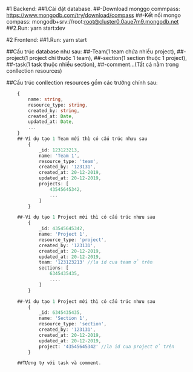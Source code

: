 #1 Backend:
    ##1.Cài đặt database.
        ##-Download monggo commpass: https://www.mongodb.com/try/download/compass
        ##-Kết nối mongo compass: mongodb+srv://root:root@cluster0.0aue7m9.mongodb.net
    ##2.Run: yarn start:dev

#2 Frontend:
    ##1.Run: yarn start

##Cấu trúc database như sau:
    ##-Team(1 team chứa nhiều project), 
    ##-project(1 project chỉ thuộc 1 team), 
    ##-section(1 section thuộc 1 project), 
    ##-task(1 task thuộc nhiều section), 
    ##-comment...(Tất cả nằm trong conllection resources)

##Cấu trúc conllection resources gồm các trường chính sau:
```ts
    {
        name: string,
        resource_type: string,
        created_by: string,
        created_at: Date,
        updated_at: Date,
        ...
    }
    ##-Ví dụ tạo 1 Team mới thì có cấu trúc nhưu sau
        {
            _id: 123123213,
            name: 'Team 1',
            resource_type: 'team',
            created_by: '123131',
            created_at: 20-12-2019,
            updated_at: 20-12-2019,
            projects: [
                43545645342,
                ...
            ]
        }

    ##-Ví dụ tạo 1 Project mới thì có cấu trúc nhưu sau
        {
            _id: 43545645342,
            name: 'Project 1',
            resource_type: 'project',
            created_by: '123131',
            created_at: 20-12-2019,
            updated_at: 20-12-2019,
            team: '123123213' //la id cua team ở trên
            sections: [
                6345435435,
                ....
            ]
        }

    ##-Ví dụ tạo 1 Project mới thì có cấu trúc nhưu sau
        {
            _id: 6345435435,
            name: 'Section 1',
            resource_type: 'section',
            created_by: '123131',
            created_at: 20-12-2019,
            updated_at: 20-12-2019,
            project: '43545645342' //la id cua project ở trên
        }

    ##TƯơng tự với task và comment.